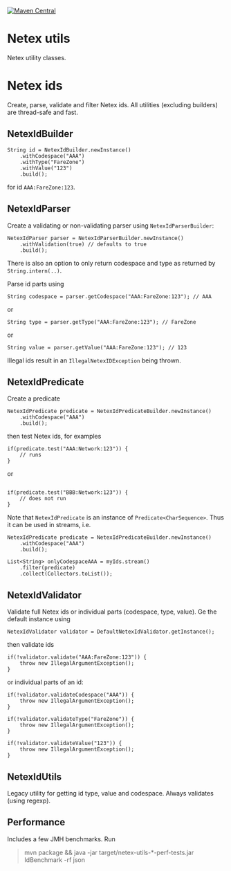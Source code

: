 [![Maven Central](https://img.shields.io/maven-central/v/no.entur.abt/netex-utils.svg)](https://mvnrepository.com/artifact/no.entur.abt/netex-utils)
# Netex utils

Netex utility classes.

# Netex ids

Create, parse, validate and filter Netex ids. All utilities (excluding builders) are thread-safe and fast.

## NetexIdBuilder

```
String id = NetexIdBuilder.newInstance()
    .withCodespace("AAA")
    .withType("FareZone")
    .withValue("123")
    .build();
```

for id `AAA:FareZone:123`.

## NetexIdParser

Create a validating or non-validating parser using `NetexIdParserBuilder`:

```
NetexIdParser parser = NetexIdParserBuilder.newInstance()
    .withValidation(true) // defaults to true
    .build();

```

There is also an option to only return codespace and type as returned by `String.intern(..)`.

Parse id parts using

```
String codespace = parser.getCodespace("AAA:FareZone:123"); // AAA
```

or

```
String type = parser.getType("AAA:FareZone:123"); // FareZone
```

or

```
String value = parser.getValue("AAA:FareZone:123"); // 123
```

Illegal ids result in an `IllegalNetexIDException` being thrown.

## NetexIdPredicate

Create a predicate

```
NetexIdPredicate predicate = NetexIdPredicateBuilder.newInstance()
    .withCodespace("AAA")
    .build();
```

then test Netex ids, for examples

```
if(predicate.test("AAA:Network:123")) {
    // runs
}
```

or

```

if(predicate.test("BBB:Network:123")) {
    // does not run
}
```

Note that `NetexIdPredicate` is an instance of `Predicate<CharSequence>`. Thus it can be used in streams, i.e.

```
NetexIdPredicate predicate = NetexIdPredicateBuilder.newInstance()
    .withCodespace("AAA")
    .build();

List<String> onlyCodespaceAAA = myIds.stream()
    .filter(predicate)
    .collect(Collectors.toList());
```

## NetexIdValidator

Validate full Netex ids or individual parts (codespace, type, value). Ge the default instance using

```
NetexIdValidator validator = DefaultNetexIdValidator.getInstance();
```

then validate ids

```
if(!validator.validate("AAA:FareZone:123")) {
    throw new IllegalArgumentException(); 
}
```

or individual parts of an id:

```
if(!validator.validateCodespace("AAA")) {
    throw new IllegalArgumentException(); 
}
```

```
if(!validator.validateType("FareZone")) {
    throw new IllegalArgumentException(); 
}
```

```
if(!validator.validateValue("123")) {
    throw new IllegalArgumentException(); 
}
```

## NetexIdUtils

Legacy utility for getting id type, value and codespace. Always validates (using regexp).

## Performance
Includes a few JMH benchmarks. Run

> mvn package && java -jar target/netex-utils-*-perf-tests.jar IdBenchmark -rf json
